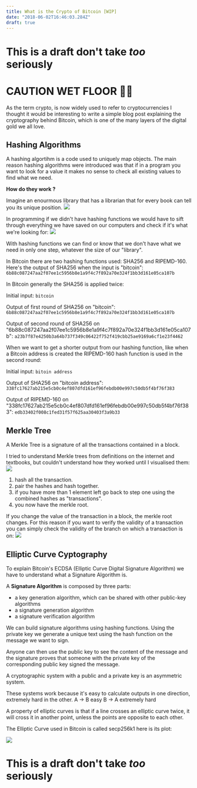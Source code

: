 ```yaml
---
title: What is the Crypto of Bitcoin [WIP]
date: "2018-06-02T16:46:03.284Z"
draft: true
---
```


# This is a draft don't take *too* seriously

# CAUTION WET FLOOR 🚧🚧

As the term crypto, is now widely used to refer to cryptocurrencies I thought it would be interesting to write a simple blog post explaining the cryptography behind Bitcoin, which is one of the many layers of the digital gold we all love.

## Hashing Algorithms

A hashing algortihm is a code used to uniquely map objects.
The main reason hashing algorithms were introduced was that if in a program you want to look for a value it makes no sense to check all existing values to find what we need.

**How do they work ?**

Imagine an enourmous library that has a librarian that for every book can tell you its unique position.
![](/library.png)

In programming if we didn't have hashing functions we would have to sift through everything we have saved on our computers and check if it's what we're looking for:
![](/digital-dictionary.png)

With hashing functions we can find or know that we don't have what we need in only one step, whatever the size of our "library".

In Bitcoin there are two hashing functions used: SHA256 and RIPEMD-160.
Here's the output of SHA256 when the input is "bitcoin": 
`6b88c087247aa2f07ee1c5956b8e1a9f4c7f892a70e324f1bb3d161e05ca107b`

In Bitcoin generally the SHA256 is applied twice:

Initial input:
`bitcoin`

Output of first round of SHA256 on "bitcoin":
`6b88c087247aa2f07ee1c5956b8e1a9f4c7f892a70e324f1bb3d161e05ca107b` 

Output of second round of SHA256 on "6b88c087247aa2f07ee1c5956b8e1a9f4c7f892a70e324f1bb3d161e05ca107b":
`a23b7f87e4250b3a64b737f349c06422f752f419cbb25ae9169a6cf1e23f4462` 

When we want to get a shorter output from our hashing function, like when a Bitcoin address is created the RIPEMD-160 hash function is used in the second round:

Initial input:
`bitoin address`

Output of SHA256 on "bitcoin address":
`338fc17627ab215e5cb0c4ef807dfd161ef96febdb00e997c50db5f4bf76f383`

Output of RIPEMD-160 on "338fc17627ab215e5cb0c4ef807dfd161ef96febdb00e997c50db5f4bf76f383":
`edb33402f008c1fed31f57f625aa30403f3a9b33`


## Merkle Tree

A Merkle Tree is a signature of all the transactions contained in a block.

I tried to understand Merkle trees from definitions on the internet and textbooks, but couldn't understand how they worked until I visualised them:
![](/merkle.gif)

1. hash all the transaction.
2. pair the hashes and hash together.
3. if you have more than 1 element left go back to step one using the combined hashes as "transactions".
4. you now have the merkle root.

If you change the value of the transaction in a block, the merkle root changes.
For this reason if you want to verify the validity of a transaction you can simply check the validity of the branch on which a transaction is on:
![](/tx-validity.png)

## Elliptic Curve Cyptography

To explain Bitcoin's ECDSA (Elliptic Curve Digital Signature Algorithm) we have to understand what a Signature Algorithm is.

A **Signature Algorithm** is composed by three parts:

* a key generation algorithm, which can be shared with other public-key algorithms
* a signature generation algorithm
* a signature verification algorithm

We can build signature algorithms using hashing functions.
Using the private key we generate a unique text using the hash function on the message we want to sign.

Anyone can then use the public key to see the content of the message and the signature proves that someone with the private key of the corresponding public key signed the message.

A cryptographic system with a public and a private key is an asymmetric system.

These systems work because it's easy to calculate outputs in one direction, extremely hard in the other.
 A -> B easy
 B -> A extremely hard
 
 A property of elliptic curves is that if a line crosses an elliptic curve twice, it will cross it in another point, unless the points are opposite to each other.
 
 The Elliptic Curve used in Bitcoin is called secp256k1 here is its plot:

![](/secp256k1.png)
 
 # This is a draft don't take *too* seriously